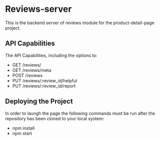 # Reviews-server
This is the backend server of reviews module for the product-detail-page project.

## API Capabilities
The API Capabilities, including the options to:

  - GET /reviews/
  - GET /reviews/meta
  - POST /reviews
  - PUT /reviews/:review_id/helpful
  - PUT /reviews/:review_id/report

## Deploying the Project
In order to laungh the page the following commands must be run after the repository has been cloned to your local system:

  - npm install
  - npm start
